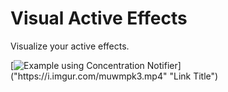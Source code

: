 # Visual Active Effects

Visualize your active effects.



[![Example using Concentration Notifier]("https://i.imgur.com/uAwixC5.png")]("https://i.imgur.com/muwmpk3.mp4" "Link Title")

